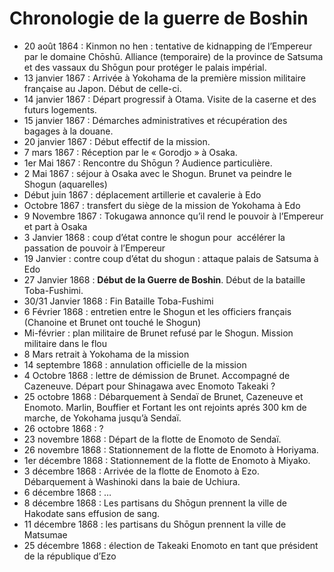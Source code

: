 # Chronologie de la guerre de Boshin


- 20 août 1864 : Kinmon no hen : tentative de kidnapping de l’Empereur par le domaine Chōshū.
Alliance (temporaire) de la province de Satsuma et des vassaux du Shōgun pour protéger le palais impérial.
- 13 janvier 1867 : Arrivée à Yokohama de la première mission militaire française au Japon. Début de celle-ci.
- 14 janvier 1867 : Départ progressif à Otama. Visite de la caserne et des futurs logements.
- 15 janvier 1867 : Démarches administratives et récupération des bagages à la douane.
- 20 janvier 1867 : Début effectif de la mission.
- 7 mars 1867 : Réception par le « Gorodjo » à Osaka.
- 1er Mai 1867 : Rencontre du Shōgun ? Audience particulière.
- 2 Mai 1867 : séjour à Osaka avec le Shogun. Brunet va peindre le Shogun (aquarelles)
- Début juin 1867 : déplacement artillerie et cavalerie à Edo
- Octobre 1867 : transfert du siège de la mission de Yokohama à Edo
- 9 Novembre 1867 : Tokugawa annonce qu’il rend le pouvoir à l’Empereur et part à Osaka
- 3 Janvier 1868 : coup d’état contre le shogun pour  accélérer la passation de pouvoir à l’Empereur
- 19 Janvier : contre coup d’état du shogun : attaque palais de Satsuma à Edo
- 27 Janvier 1868 : **Début de la Guerre de Boshin**. Début de la bataille Toba-Fushimi.
- 30/31 Janvier 1868 : Fin Bataille Toba-Fushimi
- 6 Février 1868 : entretien entre le Shogun et les officiers français (Chanoine et Brunet ont touché le Shogun)
- Mi-février : plan militaire de Brunet refusé par le Shogun. Mission militaire dans le flou
- 8 Mars retrait à Yokohama de la mission
- 14 septembre 1868 : annulation officielle de la mission
- 4 Octobre 1868 : lettre de démission de Brunet. Accompagné de Cazeneuve. Départ pour Shinagawa avec Enomoto Takeaki ?
- 25 octobre 1868 : Débarquement à Sendaï de Brunet, Cazeneuve et Enomoto. Marlin, Bouffier et Fortant les ont rejoints aprés 300 km de marche, de Yokohama jusqu’à Sendaï.
- 26 octobre 1868 : ?
- 23 novembre 1868 : Départ de la flotte de Enomoto de Sendaï.
- 26 novembre 1868 : Stationnement de la flotte de Enomoto à Horiyama.
- 1er décembre 1868 : Stationnement de la flotte de Enomoto à Miyako.
- 3 décembre 1868 : Arrivée de la flotte de Enomoto à Ezo. Débarquement à Washinoki dans la baie de Uchiura.
- 6 décembre 1868 : …
- 8 décembre 1868 : Les partisans du Shōgun prennent la ville de Hakodate sans effusion de sang.
- 11 décembre 1868 : les partisans du Shōgun prennent la ville de Matsumae
- 25 décembre 1868 : élection de Takeaki Enomoto en tant que président de la république d’Ezo
